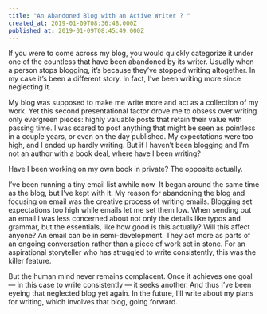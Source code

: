 ```yaml
---
title: "An Abandoned Blog with an Active Writer ? "
created_at: 2019-01-09T08:36:48.000Z
published_at: 2019-01-09T08:45:49.000Z
---
```

If you were to come across my blog, you would quickly categorize it under one of the countless that have been abandoned by its writer. Usually when a person stops blogging, it’s because they’ve stopped writing altogether. In my case it’s been a different story. In fact, I’ve been writing more since neglecting it. 

  

My blog was supposed to make me write more and act as a collection of my work. Yet this second presentational factor drove me to obsess over writing only evergreen pieces: highly valuable posts that retain their value with passing time. I was scared to post anything that might be seen as pointless in a couple years, or even on the day published. My expectations were too high, and I ended up hardly writing. But if I haven’t been blogging and I’m not an author with a book deal, where have I been writing?

  

Have I been working on my own book in private? The opposite actually.

  

I’ve been running a tiny email list awhile now  It began around the same time as the blog, but I’ve kept with it. My reason for abandoning the blog and focusing on email was the creative process of writing emails. Blogging set expectations too high while emails let me set them low. When sending out an email I was less concerned about not only the details like typos and grammar, but the essentials, like how good is this actually? Will this affect anyone? An email can be in semi-development. They act more as parts of an ongoing conversation rather than a piece of work set in stone. For an aspirational storyteller who has struggled to write consistently, this was the killer feature.

  

But the human mind never remains complacent. Once it achieves one goal — in this case to write consistently — it seeks another. And thus I’ve been eyeing that neglected blog yet again. In the future, I’ll write about my plans for writing, which involves that blog, going forward.

